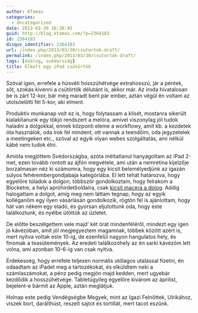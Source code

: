 ```yaml
---
author: KTamas
categories:
  - Uncategorized
date: 2013-03-30 16:38:45
guid: http://blog.ktamas.com/?p=2364183
id: 2364183
disqus_identifier: 2364183
url: /index.php/2013/03/30/csutortok-draft/
permalink: /index.php/2013/03/30/csutortok-draft/
tags: [énblog, svédország]
title: Elkelt egy iPad csütörtök
---
```


Szóval igen, errefele a húsvéti hosszúhétvége extrahosszú, jár a péntek, sőt, szokás kivenni a csütörtök délutánt is, akkor már. Az iroda hivatalosan be is zárt 12-kor, bár még maradt bent pár ember, aztán végül én voltam az utolsóelötti fél 5-kor, aki elment. 

Produktív munkanap volt ez is, hogy folytassam a klisét, mostanra sikerült kialakítanunk egy tökjó rendszert a melóra, amivel viszonylag jól tudok haladni a dolgokkal, ennek központi eleme a workflowy, amit kb. a kezdetek óta használok, oda írok fel mindent, ott vannak a teendőim, oda jegyzetelek a meetingeken etc., szóval az egyik olyan webes szolgáltatás, ami nélkül kábé nem tudok élni. 

Amióta megjöttem Svédországba, azóta méltatlanul hanyagoltam az iPad 2-met, ezen tovább rontott az ájfón megvétele, ami után a nemretina kijelzője borzalmasan néz ki számomra, hogy egy kicsit belemélyedjünk az igazán súlyos fehérembergondjabaja kategóriába. El lett tehát határozva, hogy egyelőre túladok a dolgon, többször gondolkoztam, hogy felrakom a Blocketre, a helyi apróhirdetőoldalra, csak [kicsit macera a dolog](http://blog.ktamas.com/index.php/2013/02/11/ottdolgozom-hetfo/). Addig halogattam a dolgot, amíg meg nem láttam tegnap, hogy az egyik kolléganőm egy ilyen vásárlásán gondolkozik, rögtön fel is ajánlottam, hogy hát van nékem egy eladó, és gyorsan eljutottunk oda, hogy este találkoztunk, és nyélbe ütöttük az üzletet.

De előtte beszélgettem vele majd&#8217; két órát mindenféléről, mindezt egy igen jó kávézóban, amit jól megjegyeztem magamnak, többek között azért is, mert nyitva voltak este 10-ig, de ezenfelül nagyon hangulatos hely, és finomak a teasütemények. Az eredeti találkozóhely az én sarki kávézóm lett volna, ami azonban 10-6-ig van csak nyitva.

Érdekesség, hogy errefele teljesen normális utólagos utalással fizetni, én odaadtam az iPadet meg a tartozékokat, és elküldtem neki a számlaszámokat, a pénz pedig megjön majd kedden, mert ugyebár kezdődik a hosszúhétvége. Tabletügyileg egyelőre kivárom az áprilist, bejelent-e bármit az Apple, aztán meglátjuk.

Holnap este pedig Vendégségbe Megyek, mint az Igazi Felnőttek, Ulrikához, viszek bort, darálthúst, reszelt sajtot és tortillát, mert tacot eszünk.
